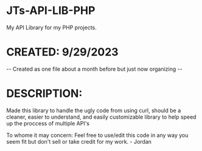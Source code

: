 # JTs-API-LIB-PHP
 My API Library for my PHP projects.

# CREATED: 9/29/2023      
-- Created as one file about a month before but just now organizing --

# DESCRIPTION:
Made this library to handle the ugly code from using curl, should be a cleaner, easier to understand,
and easily customizable library to help speed up the proccess of multiple API's

To whome it may concern: Feel free to use/edit this code in any way you seem fit but don't sell or
take credit for my work. - Jordan